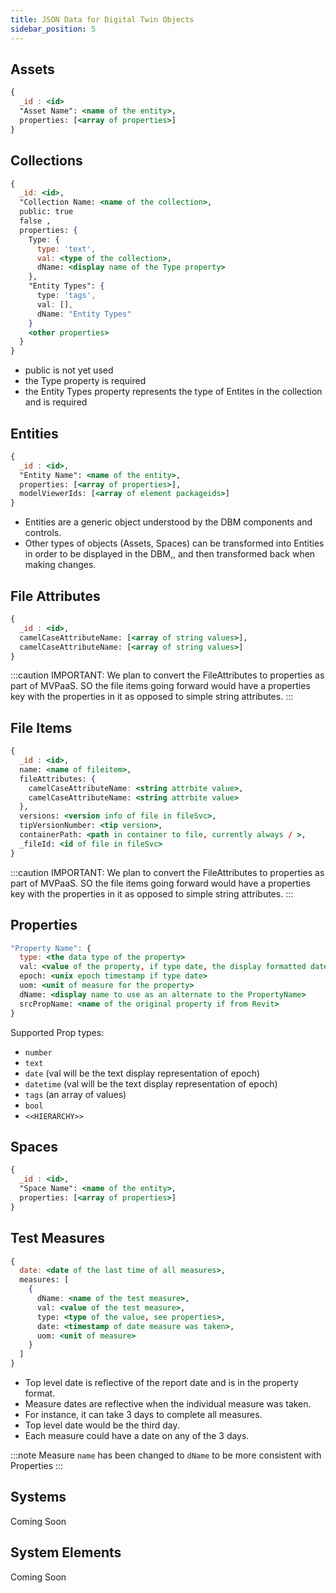 ```yaml
---
title: JSON Data for Digital Twin Objects
sidebar_position: 5
---
```


## Assets

```jsx
{
  _id : <id>
  "Asset Name": <name of the entity>,
  properties: [<array of properties>]
}
```

## Collections

```jsx
{
  _id: <id>,
  "Collection Name: <name of the collection>,
  public: true
  false ,
  properties: {
    Type: {
      type: 'text',
      val: <type of the collection>,
      dName: <display name of the Type property>
    },
    "Entity Types": {
      type: 'tags',
      val: [],
      dName: "Entity Types"
    }
    <other properties>
  }
}
```

* public is not yet used
* the Type property is required
* the Entity Types property represents the type of Entites in the collection and is required

## Entities

```jsx
{
  _id : <id>,
  "Entity Name": <name of the entity>,
  properties: [<array of properties>],
  modelViewerIds: [<array of element packageids>]
}
```

* Entities are a generic object understood by the DBM components and controls.
* Other types of objects (Assets, Spaces) can be transformed into Entities in order to be displayed in the DBM,, and then transformed back when making changes.

## File Attributes

```jsx
{
  _id : <id>,
  camelCaseAttributeName: [<array of string values>],
  camelCaseAttributeName: [<array of string values>]
}
```

:::caution
IMPORTANT: We plan to convert the FileAttributes to properties as part of MVPaaS. SO the file items going forward would have a properties key with the properties in it as opposed to simple string attributes.
:::

## File Items

```jsx
{
  _id : <id>,
  name: <name of fileitem>,
  fileAttributes: {
    camelCaseAttributeName: <string attrbite value>,
    camelCaseAttributeName: <string attrbite value>
  },
  versions: <version info of file in fileSvc>,
  tipVersionNumber: <tip version>,
  containerPath: <path in container to file, currently always / >,
  _fileId: <id of file in fileSvc>
}
```

:::caution
IMPORTANT: We plan to convert the FileAttributes to properties as part of MVPaaS. SO the file items going forward would have a properties key with the properties in it as opposed to simple string attributes.
:::

## Properties

```jsx
"Property Name": {
  type: <the data type of the property>
  val: <value of the property, if type date, the display formatted date>
  epoch: <unix epoch timestamp if type date>
  uom: <unit of measure for the property>
  dName: <display name to use as an alternate to the PropertyName>
  srcPropName: <name of the original property if from Revit>
}
```

Supported Prop types:

- `number`
- `text`
- `date` (val will be the text display representation of epoch)
- `datetime` (val will be the text display representation of epoch)
- `tags` (an array of values)
- `bool`
- `<<HIERARCHY>>`

## Spaces

```jsx
{
  _id : <id>,
  "Space Name": <name of the entity>,
  properties: [<array of properties>]
}
```

## Test Measures

```jsx
{
  date: <date of the last time of all measures>,
  measures: [
    {
      dName: <name of the test measure>,
      val: <value of the test measure>,
      type: <type of the value, see properties>,
      date: <timestamp of date measure was taken>,
      uom: <unit of measure>
    }
  ]
}
```

* Top level date is reflective of the report date and is in the property format.
* Measure dates are reflective when the individual measure was taken.
* For instance, it can take 3 days to complete all measures.
* Top level date would be the third day.
* Each measure could have a date on any of the 3 days.

:::note
Measure `name` has been changed to `dName` to be more consistent with Properties
:::

## Systems

Coming Soon

## System Elements

Coming Soon
